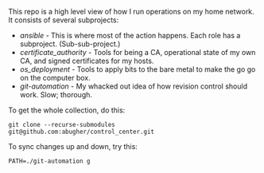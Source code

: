 This repo is a high level view of how I run operations on my home network.
It consists of several subprojects:

* *ansible* - This is where most of the action happens.  Each role has a subproject.  (Sub-sub-project.)
* *certificate\_authority* - Tools for being a CA, operational state of my own CA, and signed certificates for my hosts.
* *os\_deployment* - Tools to apply bits to the bare metal to make the go go on the computer box.
* *git-automation* - My whacked out idea of how revision control should work.  Slow; thorough.

To get the whole collection, do this:

    git clone --recurse-submodules git@github.com:abugher/control_center.git

To sync changes up and down, try this:

    PATH=./git-automation g
